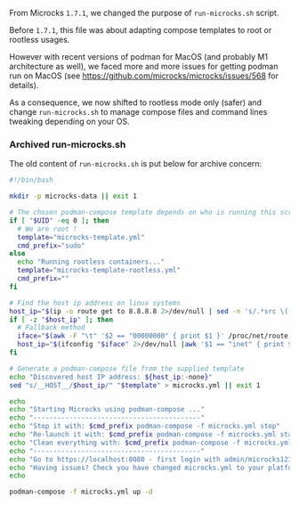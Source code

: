 From Microcks `1.7.1`, we changed the purpose of `run-microcks.sh` script.

Before `1.7.1`, this file was about adapting compose templates to root or rootless usages.

However with recent versions of podman for MacOS (and probably M1 architecture as well),
we faced more and more issues for getting podman run on MacOS (see https://github.com/microcks/microcks/issues/568
for details).

As a consequence, we now shifted to rootless mode only (safer) and change `run-microcks.sh` to
manage compose files and command lines tweaking depending on your OS.

### Archived run-microcks.sh

The old content of `run-microcks.sh` is put below for archive concern:

```sh
#!/bin/bash

mkdir -p microcks-data || exit 1

# The chosen podman-compose template depends on who is running this script
if [ "$UID" -eq 0 ]; then
  # We are root !
  template="microcks-template.yml"
  cmd_prefix="sudo"
else
  echo "Running rootless containers..."
  template="microcks-template-rootless.yml"
  cmd_prefix=""
fi

# Find the host ip address on linux systems
host_ip="$(ip -o route get to 8.8.8.8 2>/dev/null | sed -n 's/.*src \([0-9.]\+\).*/\1/p')"
if [ -z "$host_ip" ]; then
  # Fallback method
  iface="$(awk -F "\t" '$2 == "00000000" { print $1 }' /proc/net/route 2>/dev/null)"
  host_ip="$(ifconfig "$iface" 2>/dev/null |awk '$1 == "inet" { print $2 }')"
fi

# Generate a podman-compose file from the supplied template
echo "Discovered host IP address: ${host_ip:-none}" 
sed "s/__HOST__/$host_ip/" "$template" > microcks.yml || exit 1

echo
echo "Starting Microcks using podman-compose ..."
echo "------------------------------------------"
echo "Stop it with: $cmd_prefix podman-compose -f microcks.yml stop"
echo "Re-launch it with: $cmd_prefix podman-compose -f microcks.yml start"
echo "Clean everything with: $cmd_prefix podman-compose -f microcks.yml down"
echo "------------------------------------------"
echo "Go to https://localhost:8080 - first login with admin/microcks123"
echo "Having issues? Check you have changed microcks.yml to your platform"
echo

podman-compose -f microcks.yml up -d
```